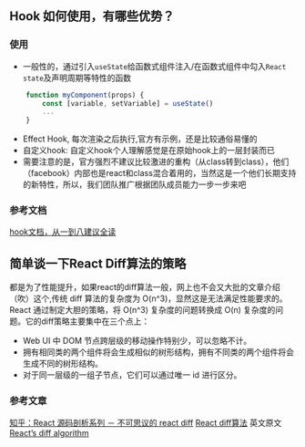 ## Hook 如何使用，有哪些优势？
### 使用
-   一般性的，通过引入`useState`给函数式组件注入/在函数式组件中勾入`React state`及声明周期等特性的函数
```javascript
    function myComponent(props) {
        const [variable, setVariable] = useState()
        ...
    }
```
-   Effect Hook, 每次渲染之后执行,官方有示例，还是比较通俗易懂的
-   自定义hook: 自定义hook个人理解感觉是在原始hook上的一层封装而已
-   需要注意的是，官方强烈不建议比较激进的重构（从class转到class），他们（facebook）内部也是react和class混合着用的，当然这是一个他们长期支持的新特性，所以，我们团队推广根据团队成员能力一步一步来吧

### 参考文档
[hook文档，从一到八建议全读](https://zh-hans.reactjs.org/docs/hooks-intro.html)

## 简单谈一下React Diff算法的策略

都是为了性能提升，如果react的diff算法一般，网上也不会又大批的文章介绍（吹）这个,传统 diff 算法的复杂度为 O(n^3)，显然这是无法满足性能要求的。React 通过制定大胆的策略，将 O(n^3) 复杂度的问题转换成 O(n) 复杂度的问题。它的diff策略主要集中在三个点上：
-   Web UI 中 DOM 节点跨层级的移动操作特别少，可以忽略不计。
-   拥有相同类的两个组件将会生成相似的树形结构，拥有不同类的两个组件将会生成不同的树形结构。
-   对于同一层级的一组子节点，它们可以通过唯一 id 进行区分。

### 参考文章
[知乎：React 源码剖析系列 － 不可思议的 react diff](https://zhuanlan.zhihu.com/p/20346379)
[React diff算法](https://www.jianshu.com/p/a2cc22779ec8) 英文原文 [React’s diff algorithm](https://calendar.perfplanet.com/2013/diff/)
